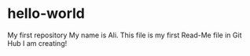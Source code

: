# hello-world
My first repository
My name is Ali. This file is my first Read-Me file in Git Hub I am creating!
